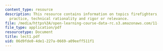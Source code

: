 ```yaml
---
content_type: resource
description: This resource contains information on topics firefighters, reflective
  practice, technical rationality and rigor or relevance.
file: /media/https%3A/open-learning-course-data-rc.s3.amazonaws.com/11-965-reflective-practice-an-approach-for-expanding-your-learning-frontiers-january-iap-2007/06d9fde04de1227a0669a09eeff511f1_lect1.pdf
file_type: application/pdf
resourcetype: Document
title: lect1.pdf
uid: 06d9fde0-4de1-227a-0669-a09eeff511f1
---
```

